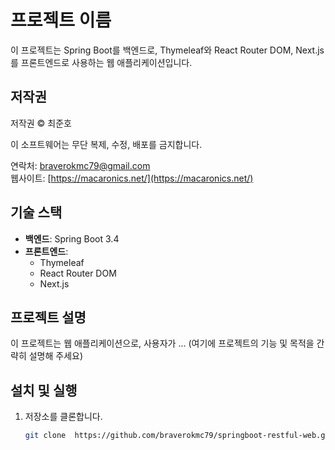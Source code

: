
# 프로젝트 이름

이 프로젝트는 Spring Boot를 백엔드로, Thymeleaf와 React Router DOM, Next.js를 프론트엔드로 사용하는 웹 애플리케이션입니다.

## 저작권

저작권 © 최준호

이 소프트웨어는 무단 복제, 수정, 배포를 금지합니다. 

연락처: [braverokmc79@gmail.com](mailto:braverokmc79@gmail.com)  
웹사이트: [https://macaronics.net/](https://macaronics.net/)

## 기술 스택

- **백엔드**: Spring Boot 3.4
- **프론트엔드**: 
  - Thymeleaf
  - React Router DOM
  - Next.js

## 프로젝트 설명

이 프로젝트는 웹 애플리케이션으로, 사용자가 ... (여기에 프로젝트의 기능 및 목적을 간략히 설명해 주세요)

## 설치 및 실행

1. 저장소를 클론합니다.
   ```bash
   git clone  https://github.com/braverokmc79/springboot-restful-web.git

  
